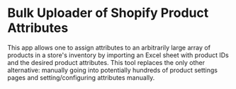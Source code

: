 # Bulk Uploader of Shopify Product Attributes

This app allows one to assign attributes to an arbitrarily large array of products in a store's inventory by importing an Excel sheet with product IDs and the desired product attributes. This tool replaces the only other alternative: manually going into potentially hundreds of product settings pages and setting/configuring attributes manually.
